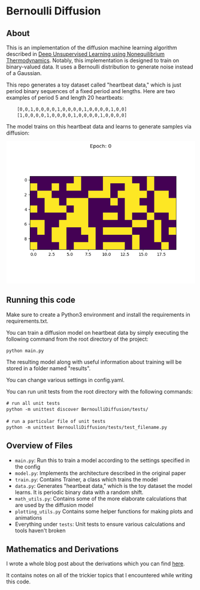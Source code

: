 # Bernoulli Diffusion

## About

This is an implementation of the diffusion machine learning algorithm described in [Deep Unsupervised Learning using Nonequilibrium Thermodynamics](https://arxiv.org/abs/1503.03585). Notably, this implementation is designed to train on binary-valued data. It uses a Bernoulli distribution to generate noise instead of a Gaussian.

This repo generates a toy dataset called "heartbeat data," which is just period binary sequences of a fixed period and lengths. Here are two examples of period 5 and length 20 heartbeats:

```
    [0,0,1,0,0,0,0,1,0,0,0,0,1,0,0,0,0,1,0,0]
    [1,0,0,0,0,1,0,0,0,0,1,0,0,0,0,1,0,0,0,0]
```

The model trains on this heartbeat data and learns to generate samples via diffusion:

![](docs/sample_evolution_throughout_training.gif)

## Running this code

Make sure to create a Python3 environment and install the requirements in requirements.txt.

You can train a diffusion model on heartbeat data by simply executing the following command from the root directory of the project:

```
python main.py
```

The resulting model along with useful information about training will be stored in a folder named "results".

You can change various settings in config.yaml.

You can run unit tests from the root directory with the following commands:

```
# run all unit tests
python -m unittest discover BernoulliDiffusion/tests/

# run a particular file of unit tests
python -m unittest BernoulliDiffusion/tests/test_filename.py
```

## Overview of Files

* `main.py`: Run this to train a model according to the settings specified in the config
* `model.py`: Implements the architecture described in the original paper
* `train.py`: Contains Trainer, a class which trains the model
* `data.py`: Generates "heartbeat data," which is the toy dataset the model learns. It is periodic binary data with a random shift.
* `math_utils.py`: Contains some of the more elaborate calculations that are used by the diffusion model
* `plotting_utils.py` Contains some helper functions for making plots and animations
* Everything under `tests`: Unit tests to ensure various calculations and tools haven't broken


## Mathematics and Derivations

I wrote a whole blog post about the derivations which you can find [here](https://horenbergerb.github.io/2022/10/03/bernoulliderivations.html).

It contains notes on all of the trickier topics that I encountered while writing this code.